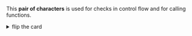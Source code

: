 This **pair of characters** is used for checks in control flow and for calling functions.

<details>
<summary>flip the card</summary>
<br>

# `( )`

- _singular_: parenthesis
- _plural_: parentheses
- `(`: _opening_ parenthesis
- `)`: _closing_ parenthesis

```js
'use strict';

/* --- control flow checks --- */

if (false) {
} else if (false) {
}

while (false) {}

for (let nothing of '') {
}
```

```js
'use strict';

/* --- function calls --- */

alert('an alert');
prompt('a prompt');
confirm('a confirm');

console.log('a console log');

let name = 'Timlin';
let bigName = name.toUpperCase();
console.log(bigName);
```

</details>
